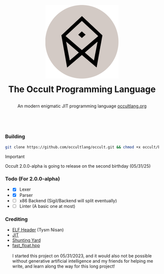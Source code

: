 <div align="center" style="display: grid; place-items: center; gap: 10px;">
  <a href="https://occultlang.org/" target="_blank">
    <img src="occult_circle.svg" width="240" alt="Occult Logo">
  </a>
  <h1 style="margin: 5px;">The Occult Programming Language</h1>
  <p align="center">An modern enigmatic JIT programming language <a href="https://occultlang.org" target="_blank">occultlang.org</a></p> <br><br>
</div>

### Building
```bash
git clone https://github.com/occultlang/occult.git && chmod +x occult/build.sh && ./occult/build.sh
```
> [!IMPORTANT]
> Occult 2.0.0-alpha is going to release on the second birthday (05/31/25) 

### Todo (For 2.0.0-alpha)
- - [x] Lexer
- - [x] Parser
- - [ ] x86 Backend (Sigil/Backend will split eventually)
- - [ ] Linter (A basic one at most)
  
### Crediting 
- [ELF Header](https://wiki.osdev.org/ELF_Tutorial) (Tysm Nisan)<br/>
- [JIT](https://solarianprogrammer.com/2018/01/10/writing-minimal-x86-64-jit-compiler-cpp/) <br/>
- [Shunting Yard](https://github.com/kamyu104/LintCode/blob/master/C%2B%2B/convert-expression-to-reverse-polish-notation.cpp) <br/>
- [fast_float.hpp](https://github.com/fastfloat/fast_float) <br/><br/>
I started this project on 05/31/2023, and it would also not be possible without generative artificial intelligence and my friends for helping me write, and learn along the way for this long project!
